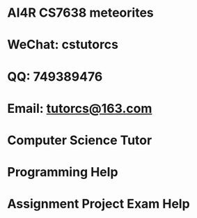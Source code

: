 # AI4R CS7638 meteorites
# WeChat: cstutorcs

# QQ: 749389476

# Email: tutorcs@163.com

# Computer Science Tutor

# Programming Help

# Assignment Project Exam Help
